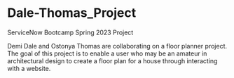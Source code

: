 # Dale-Thomas_Project
ServiceNow Bootcamp Spring 2023 Project 

Demi Dale and Ostonya Thomas are collaborating on a floor planner project. The goal of this project is to enable a user who may be an amateur in architectural design to create a floor plan for a house through interacting with a website.
